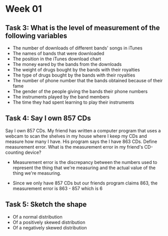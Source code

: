# Week 01

## Task 3: What is the level of measurement of the following variables

- The number of downloads of different bands' songs in iTunes
- The names of bands that were downloaded
- The position in the iTunes download chart
- The money eared by the bands from the downloads
- The weight of drugs bought by the bands with their royalties
- The type of drugs bought by the bands with their royalties
- The number of phone number that the bands obtained because of their fame
- The gender of the people giving the bands their phone numbers
- The instruments played by the band members
- The time they had spent learning to play their instruments

## Task 4: Say I own 857 CDs

Say I own 857 CDs. My friend has written a computer program that uses a webcam
to scan the shelves in my house where I keep my CDs and measure how many I have.
His program says the I have 863 CDs. Define measurement error. What is the
measurement error in my friend's CD-counting device?

- Measurement error is the discrepancy between the numbers used to represent the
  thing that we're measuring and the actual value of the thing we're measuring.

- Since we only have 857 CDs but our friends program claims 863, the measurement
  error is 863 - 857 which is 6


## Task 5: Sketch the shape

- Of a normal distribution
- Of a positively skewed distribution
- Of a negatively skewed distribution

